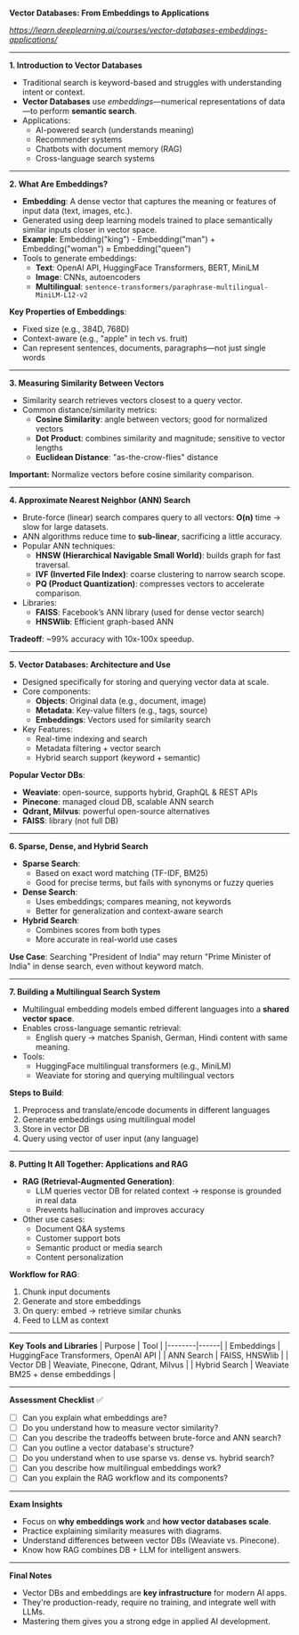**Vector Databases: From Embeddings to Applications**

*https://learn.deeplearning.ai/courses/vector-databases-embeddings-applications/*

---

**1. Introduction to Vector Databases**
- Traditional search is keyword-based and struggles with understanding intent or context.
- **Vector Databases** use *embeddings*—numerical representations of data—to perform **semantic search**.
- Applications:
  - AI-powered search (understands meaning)
  - Recommender systems
  - Chatbots with document memory (RAG)
  - Cross-language search systems

---

**2. What Are Embeddings?**
- **Embedding**: A dense vector that captures the meaning or features of input data (text, images, etc.).
- Generated using deep learning models trained to place semantically similar inputs closer in vector space.
- **Example**: Embedding("king") - Embedding("man") + Embedding("woman") ≈ Embedding("queen")
- Tools to generate embeddings:
  - **Text**: OpenAI API, HuggingFace Transformers, BERT, MiniLM
  - **Image**: CNNs, autoencoders
  - **Multilingual**: `sentence-transformers/paraphrase-multilingual-MiniLM-L12-v2`

**Key Properties of Embeddings**:
- Fixed size (e.g., 384D, 768D)
- Context-aware (e.g., "apple" in tech vs. fruit)
- Can represent sentences, documents, paragraphs—not just single words

---

**3. Measuring Similarity Between Vectors**
- Similarity search retrieves vectors closest to a query vector.
- Common distance/similarity metrics:
  - **Cosine Similarity**: angle between vectors; good for normalized vectors
  - **Dot Product**: combines similarity and magnitude; sensitive to vector lengths
  - **Euclidean Distance**: "as-the-crow-flies" distance

**Important:** Normalize vectors before cosine similarity comparison.

---

**4. Approximate Nearest Neighbor (ANN) Search**
- Brute-force (linear) search compares query to all vectors: **O(n)** time → slow for large datasets.
- ANN algorithms reduce time to **sub-linear**, sacrificing a little accuracy.
- Popular ANN techniques:
  - **HNSW (Hierarchical Navigable Small World)**: builds graph for fast traversal.
  - **IVF (Inverted File Index)**: coarse clustering to narrow search scope.
  - **PQ (Product Quantization)**: compresses vectors to accelerate comparison.
- Libraries:
  - **FAISS**: Facebook’s ANN library (used for dense vector search)
  - **HNSWlib**: Efficient graph-based ANN

**Tradeoff**: ~99% accuracy with 10x-100x speedup.

---

**5. Vector Databases: Architecture and Use**
- Designed specifically for storing and querying vector data at scale.
- Core components:
  - **Objects**: Original data (e.g., document, image)
  - **Metadata**: Key-value filters (e.g., tags, source)
  - **Embeddings**: Vectors used for similarity search
- Key Features:
  - Real-time indexing and search
  - Metadata filtering + vector search
  - Hybrid search support (keyword + semantic)

**Popular Vector DBs**:
- **Weaviate**: open-source, supports hybrid, GraphQL & REST APIs
- **Pinecone**: managed cloud DB, scalable ANN search
- **Qdrant, Milvus**: powerful open-source alternatives
- **FAISS**: library (not full DB)

---

**6. Sparse, Dense, and Hybrid Search**
- **Sparse Search**:
  - Based on exact word matching (TF-IDF, BM25)
  - Good for precise terms, but fails with synonyms or fuzzy queries
- **Dense Search**:
  - Uses embeddings; compares meaning, not keywords
  - Better for generalization and context-aware search
- **Hybrid Search**:
  - Combines scores from both types
  - More accurate in real-world use cases

**Use Case**: Searching "President of India" may return "Prime Minister of India" in dense search, even without keyword match.

---

**7. Building a Multilingual Search System**
- Multilingual embedding models embed different languages into a **shared vector space**.
- Enables cross-language semantic retrieval:
  - English query → matches Spanish, German, Hindi content with same meaning.
- Tools:
  - HuggingFace multilingual transformers (e.g., MiniLM)
  - Weaviate for storing and querying multilingual vectors

**Steps to Build**:
1. Preprocess and translate/encode documents in different languages
2. Generate embeddings using multilingual model
3. Store in vector DB
4. Query using vector of user input (any language)

---

**8. Putting It All Together: Applications and RAG**
- **RAG (Retrieval-Augmented Generation)**:
  - LLM queries vector DB for related context → response is grounded in real data
  - Prevents hallucination and improves accuracy
- Other use cases:
  - Document Q&A systems
  - Customer support bots
  - Semantic product or media search
  - Content personalization

**Workflow for RAG**:
1. Chunk input documents
2. Generate and store embeddings
3. On query: embed → retrieve similar chunks
4. Feed to LLM as context

---

**Key Tools and Libraries**
| Purpose | Tool |
|--------|------|
| Embeddings | HuggingFace Transformers, OpenAI API |
| ANN Search | FAISS, HNSWlib |
| Vector DB | Weaviate, Pinecone, Qdrant, Milvus |
| Hybrid Search | Weaviate BM25 + dense embeddings |

---

**Assessment Checklist** ✅
- [ ] Can you explain what embeddings are?
- [ ] Do you understand how to measure vector similarity?
- [ ] Can you describe the tradeoffs between brute-force and ANN search?
- [ ] Can you outline a vector database's structure?
- [ ] Do you understand when to use sparse vs. dense vs. hybrid search?
- [ ] Can you describe how multilingual embeddings work?
- [ ] Can you explain the RAG workflow and its components?

---

**Exam Insights**
- Focus on **why embeddings work** and **how vector databases scale**.
- Practice explaining similarity measures with diagrams.
- Understand differences between vector DBs (Weaviate vs. Pinecone).
- Know how RAG combines DB + LLM for intelligent answers.

---

**Final Notes**
- Vector DBs and embeddings are **key infrastructure** for modern AI apps.
- They're production-ready, require no training, and integrate well with LLMs.
- Mastering them gives you a strong edge in applied AI development.

